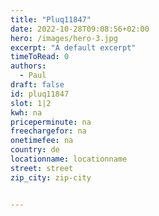 ```yaml
---
title: "Pluq11847"
date: 2022-10-28T09:08:56+02:00
hero: /images/hero-3.jpg
excerpt: "A default excerpt"
timeToRead: 0
authors:
  - Paul
draft: false
id: pluq11847
slot: 1|2
kwh: na
priceperminute: na
freechargefor: na
onetimefee: na
country: de
locationname: locationname
street: street
zip_city: zip-city


---
```

